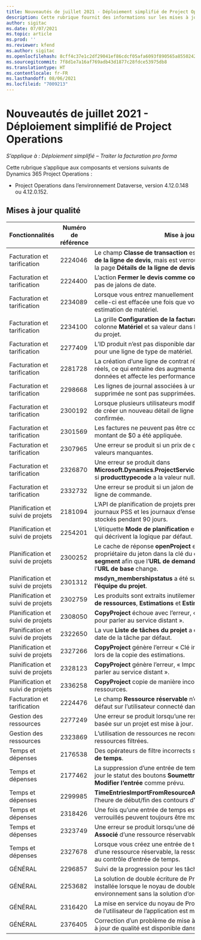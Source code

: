 ```yaml
---
title: Nouveautés de juillet 2021 - Déploiement simplifié de Project Operations
description: Cette rubrique fournit des informations sur les mises à jour de qualité disponibles dans la version de juillet 2021 du déploiement simplifié de Project Operations.
author: sigitac
ms.date: 07/07/2021
ms.topic: article
ms.prod: ''
ms.reviewer: kfend
ms.author: sigitac
ms.openlocfilehash: 8cff4c37e1c2df29041ef86cdcf05afa6093f890565a855024202e87fd533ea5
ms.sourcegitcommit: 7f8d1e7a16af769adb43d1877c28fdce53975db8
ms.translationtype: HT
ms.contentlocale: fr-FR
ms.lasthandoff: 08/06/2021
ms.locfileid: "7009213"
---
```

# <a name="whats-new-july-2021---project-operations-lite-deployment"></a>Nouveautés de juillet 2021 - Déploiement simplifié de Project Operations

_S’applique à : Déploiement simplifié – Traiter la facturation pro forma_

Cette rubrique s’applique aux composants et versions suivants de Dynamics 365 Project Operations :

  - Project Operations dans l’environnement Dataverse, version 4.12.0.148 ou 4.12.0.152.

## <a name="quality-updates"></a>Mises à jour qualité
| **Fonctionnalités**              | **Numéro de référence** | **Mise à jour qualité**                                                                                                                                                                                             |
|-------------------------------|----------------------|----------------------------------------------------------------------------------------------------------------------------------------------------------------------------------------------------------------|
| Facturation et tarification           | 2224046              | Le champ **Classe de transaction** est modifiable dans l’onglet **Détails de la ligne de devis**, mais est verrouillé si vous travaillez à partir de la page **Détails de la ligne de devis**.                                                                     |
| Facturation et tarification           | 2224400              | L’action **Fermer le devis comme conclu** échoue lorsqu’un devis n’a pas de jalons de date.                                                                                                                                    |
| Facturation et tarification           | 2234089              | Lorsque vous entrez manuellement une description de produit, celle-ci est effacée une fois que vous entrez une quantité pour une estimation de matériel.                                                                                                                         |
| Facturation et tarification           | 2234100              | La grille **Configuration de la facturation de tâches** n’inclut pas la colonne **Matériel** et sa valeur dans l’onglet **Facturation de tâches** du projet.                                                                                                       |
| Facturation et tarification           | 2277409              | L’ID produit n’est pas disponible dans le détail de la ligne de contrat pour une ligne de type de matériel.                                                                                                                                        |
| Facturation et tarification           | 2281728              | La création d’une ligne de contrat réévalue inutilement les chiffres réels, ce qui entraîne des augmentations significatives du volume de données et affecte les performances.                                                                                |
| Facturation et tarification           | 2298668              | Les lignes de journal associées à une dépense rappelée et supprimée ne sont pas supprimées.                                                                                                                                     |
| Facturation et tarification           | 2300192              | Lorsque plusieurs utilisateurs modifient une facture, il est possible de créer un nouveau détail de ligne de facture dans une facture confirmée.                                                                                   |
| Facturation et tarification           | 2301569              | Les factures ne peuvent pas être corrigées si une provision d’un montant de \$0 a été appliquée.                                                                                                                                        |
| Facturation et tarification           | 2307965              | Une erreur se produit si un prix de catégorie est créé avec des valeurs manquantes.                                                                                                                           |
| Facturation et tarification           | 2326870              | Une erreur se produit dans **Microsoft.Dynamics.ProjectService.Plugins.PostInvoiceLineDelete** si **producttypecode** a la valeur null.                                                                            |
| Facturation et tarification           | 2332732              | Une erreur se produit si un jalon de ligne de contrat est créé sans ligne de commande.                                                                                                                |
| Planification et suivi de projets | 2181094              | L’API de planification de projets prend désormais en charge les journaux PSS et les journaux d’ensembles d’opérations qui sont stockés pendant 90 jours.                                                                                                                  |
| Planification et suivi de projets | 2254201              | L’étiquette **Mode de planification** est mise à jour avec des détails qui décrivent la logique par défaut.                                                                                                                                      |
| Planification et suivi de projets | 2300252              | Le cache de réponse **openProject** est mis à jour et inclut le propriétaire du jeton dans la clé du cache, l’**URL de base** et l’**URL du segment** afin que l’**URL de demande** puisse toujours être recréée si l’**URL de base** change. |
| Planification et suivi de projets | 2301312              | **msdyn_membershipstatus** a été supprimé de la vue **Membre de l’équipe du projet**.                                                                                                                                        |
| Planification et suivi de projets | 2302759              | Les produits sont extraits inutilement dans les onglets **Affectations de ressources**, **Estimations** et **Estimations des dépenses**.                                                                                                        |
| Planification et suivi de projets | 2308050              | **CopyProject** échoue avec l’erreur, « Impossible d’obtenir le jeton pour parler au service distant ».                                                                                                                           |
| Planification et suivi de projets | 2322650              | La vue **Liste de tâches du projet** a été mise à jour pour afficher la date de la tâche par défaut.                                                                                                            |
| Planification et suivi de projets | 2327266              | **CopyProject** génère l’erreur « Clé introuvable dans le dictionnaire » lors de la copie des estimations.                                                                                                      |
| Planification et suivi de projets | 2328123              | **CopyProject** génère l’erreur, « Impossible d’obtenir le jeton pour parler au service distant ».                                                                                                                          |
| Planification et suivi de projets | 2336258              | **CopyProject** copie de manière incorrecte les noms de poste des ressources.                                                                                                                                                 |
| Facturation et tarification           | 2224476              | Le champ **Ressource réservable** n’est pas correctement défini par défaut sur l’utilisateur connecté dans la page **Utilisation de matériel**.                                                                                                            |
| Gestion des ressources           | 2277249              | Une erreur se produit lorsqu’une ressource requise qui n’est pas basée sur un projet est mise à jour.                                                                                                            |
| Gestion des ressources           | 2323869              | L’utilisation de ressources ne reconnaît pas correctement les ressources filtrées.                                                                                                                                             |
| Temps et dépenses              | 2176538              | Des opérateurs de filtre incorrects sont appliqués au contrôle **Entrée de temps**.                                                                                                                                                   |
| Temps et dépenses              | 2177462              | La suppression d’une entrée de temps dans la grille ne met pas à jour le statut des boutons **Soumettre**, **Rappeler**, **Supprimer** et **Modifier l’entrée** comme prévu.                                                                                        |
| Temps et dépenses              | 2299985              | **TimeEntriesImportFromResourceAssignment** ne maintient pas l’heure de début/fin des contours d’affectation.                                                                                                  |
| Temps et dépenses              | 2318426              | Une fois qu’une entrée de temps est envoyée, les champs verrouillés peuvent toujours être modifiés.                                                                                                                                   |
| Temps et dépenses              | 2323749              | Une erreur se produit lorsqu’une dépense est créée dans l’onglet **Associé** d’une ressource réservable.                                                                                                      |
| Temps et dépenses              | 2327678              | Lorsque vous créez une entrée de temps dans l’onglet **Associé** d’une ressource réservable, la ressource parent n’est pas transmise au contrôle d’entrée de temps.                                                                            |
| GÉNÉRAL                       | 2296857              | Suivi de la progression pour les tâches de longue durée.                                                                                                                                                                        |
| GÉNÉRAL                       | 2253682              | La solution de double écriture de Project Operations ne doit pas être installée lorsque le noyau de double écriture est installée dans un environnement sans la solution d’orchestration de la double écriture.                                                |
| GÉNÉRAL                       | 2316420              | La mise en service du noyau de Project Service échoue si la division de l’utilisateur de l’application est modifiée.                                                                                                                     |
| GÉNÉRAL                       | 2376405              | Correction d′un problème de mise à jour piloté par l′éditeur (la mise à jour de qualité est disponible dans la version 4.12.0.152)                                                                                                                     |
